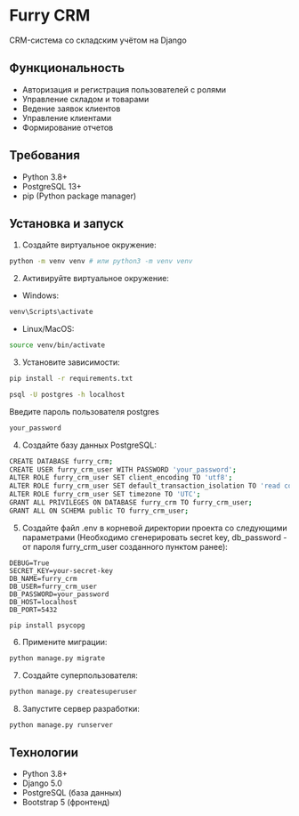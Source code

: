 # Furry CRM

CRM-система со складским учётом на Django

## Функциональность

- Авторизация и регистрация пользователей с ролями
- Управление складом и товарами
- Ведение заявок клиентов
- Управление клиентами
- Формирование отчетов

## Требования

- Python 3.8+
- PostgreSQL 13+
- pip (Python package manager)

## Установка и запуск

1. Создайте виртуальное окружение:
```bash 
python -m venv venv # или python3 -m venv venv
```

2. Активируйте виртуальное окружение:
- Windows: 
```bash
venv\Scripts\activate
```
- Linux/MacOS:
```bash
source venv/bin/activate
```

3. Установите зависимости:
```bash
pip install -r requirements.txt
```

```bash
psql -U postgres -h localhost
```
Введите пароль пользователя postgres
```bash
your_password
```

4. Создайте базу данных PostgreSQL:
```bash
CREATE DATABASE furry_crm;
CREATE USER furry_crm_user WITH PASSWORD 'your_password';
ALTER ROLE furry_crm_user SET client_encoding TO 'utf8';
ALTER ROLE furry_crm_user SET default_transaction_isolation TO 'read committed';
ALTER ROLE furry_crm_user SET timezone TO 'UTC';
GRANT ALL PRIVILEGES ON DATABASE furry_crm TO furry_crm_user;
GRANT ALL ON SCHEMA public TO furry_crm_user;
```

5. Создайте файл .env в корневой директории проекта со следующими параметрами (Необходимо сгенерировать secret key, db_password - от пароля furry_crm_user созданного пунктом ранее):
```
DEBUG=True
SECRET_KEY=your-secret-key
DB_NAME=furry_crm
DB_USER=furry_crm_user
DB_PASSWORD=your_password
DB_HOST=localhost
DB_PORT=5432
```

```
pip install psycopg
```

6. Примените миграции:
```bash
python manage.py migrate
```

7. Создайте суперпользователя:
```bash
python manage.py createsuperuser
```

8. Запустите сервер разработки:
```bash
python manage.py runserver
```

## Технологии

- Python 3.8+
- Django 5.0
- PostgreSQL (база данных)
- Bootstrap 5 (фронтенд) 